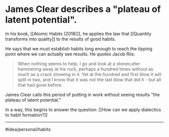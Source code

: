 # James Clear describes a "plateau of latent potential".
In his book, [[Atomic Habits (2018)]], he applies the law that [[Quantity transforms into quality]] to the results of good habits.

He says that we must establish habits long enough to reach the tipping point where we can actually see results. He quotes Jacob Riis:

> When nothing seems to help, I go and look at a stonecutter hammering away at his rock, perhaps a hundred times without as much as a crack showing in it. Yet at the hundred and first blow it will split in two, and I know that it was not the last blow that did it - but all that had gone before.

James Clear calls this period of putting in work without seeing results "the plateau of latent potential."

In a way, this begins to answer the question: [[How can we apply dialectics to habit formation?]]

---
#idea/personal/habits  
